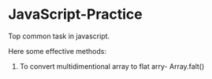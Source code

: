 # JavaScript-Practice

Top common task in javascript.

Here some effective methods:

1. To convert multidimentional array to flat arry- Array.falt()
